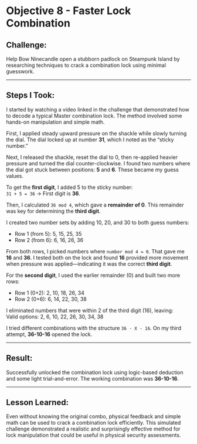 # Objective 8 - Faster Lock Combination

## Challenge:
Help Bow Ninecandle open a stubborn padlock on Steampunk Island by researching techniques to crack a combination lock using minimal guesswork.

---

## Steps I Took:

I started by watching a video linked in the challenge that demonstrated how to decode a typical Master combination lock. The method involved some hands-on manipulation and simple math.

First, I applied steady upward pressure on the shackle while slowly turning the dial. The dial locked up at number **31**, which I noted as the “sticky number.”

Next, I released the shackle, reset the dial to 0, then re-applied heavier pressure and turned the dial counter-clockwise. I found two numbers where the dial got stuck between positions: **5** and **6**. These became my guess values.

To get the **first digit**, I added 5 to the sticky number:  
`31 + 5 = 36` → First digit is **36**.

Then, I calculated `36 mod 4`, which gave a **remainder of 0**. This remainder was key for determining the **third digit**.

I created two number sets by adding 10, 20, and 30 to both guess numbers:

- Row 1 (from 5): 5, 15, 25, 35  
- Row 2 (from 6): 6, 16, 26, 36

From both rows, I picked numbers where `number mod 4 = 0`. That gave me **16** and **36**. I tested both on the lock and found **16** provided more movement when pressure was applied—indicating it was the correct **third digit**.

For the **second digit**, I used the earlier remainder (0) and built two more rows:

- Row 1 (0+2): 2, 10, 18, 26, 34  
- Row 2 (0+6): 6, 14, 22, 30, 38

I eliminated numbers that were within 2 of the third digit (16), leaving:  
Valid options: 2, 6, 10, 22, 26, 30, 34, 38

I tried different combinations with the structure `36 - X - 16`. On my third attempt, **36-10-16** opened the lock.

---

## Result:
Successfully unlocked the combination lock using logic-based deduction and some light trial-and-error. The working combination was **36-10-16**.

---

## Lesson Learned:
Even without knowing the original combo, physical feedback and simple math can be used to crack a combination lock efficiently. This simulated challenge demonstrated a realistic and surprisingly effective method for lock manipulation that could be useful in physical security assessments.

